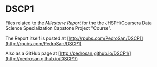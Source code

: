 DSCP1
=====

Files related to the _Milestone Report_ for the the JHSPH/Coursera Data Science Specialization Capstone Project "Course".

The Report itself is posted at [http://rpubs.com/PedroSan/DSCP1](http://rpubs.com/PedroSan/DSCP1)

Also as a GitHub page at [http://pedrosan.github.io/DSCP1/](http://pedrosan.github.io/DSCP1/)


